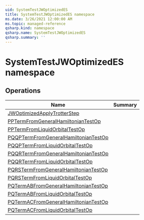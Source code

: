 ```yaml
---
uid: SystemTestJWOptimizedES
title: SystemTestJWOptimizedES namespace
ms.date: 3/26/2021 12:00:00 AM
ms.topic: managed-reference
qsharp.kind: namespace
qsharp.name: SystemTestJWOptimizedES
qsharp.summary: ''
---
```


# SystemTestJWOptimizedES namespace




<!-- summaries -->

## Operations

| Name | Summary |
|------|---------|
|[JWOptimizedApplyTrotterStep](xref:SystemTestJWOptimizedES.JWOptimizedApplyTrotterStep) | |
|[PPTermFromGeneralHamiltonianTestOp](xref:SystemTestJWOptimizedES.PPTermFromGeneralHamiltonianTestOp) | |
|[PPTermFromLiquidOrbitalTestOp](xref:SystemTestJWOptimizedES.PPTermFromLiquidOrbitalTestOp) | |
|[PQQPTermFromGeneralHamiltonianTestOp](xref:SystemTestJWOptimizedES.PQQPTermFromGeneralHamiltonianTestOp) | |
|[PQQPTermFromLiquidOrbitalTestOp](xref:SystemTestJWOptimizedES.PQQPTermFromLiquidOrbitalTestOp) | |
|[PQQRTermFromGeneralHamiltonianTestOp](xref:SystemTestJWOptimizedES.PQQRTermFromGeneralHamiltonianTestOp) | |
|[PQQRTermFromLiquidOrbitalTestOp](xref:SystemTestJWOptimizedES.PQQRTermFromLiquidOrbitalTestOp) | |
|[PQRSTermFromGeneralHamiltonianTestOp](xref:SystemTestJWOptimizedES.PQRSTermFromGeneralHamiltonianTestOp) | |
|[PQRSTermFromLiquidOrbitalTestOp](xref:SystemTestJWOptimizedES.PQRSTermFromLiquidOrbitalTestOp) | |
|[PQTermABFromGeneralHamiltonianTestOp](xref:SystemTestJWOptimizedES.PQTermABFromGeneralHamiltonianTestOp) | |
|[PQTermABFromLiquidOrbitalTestOp](xref:SystemTestJWOptimizedES.PQTermABFromLiquidOrbitalTestOp) | |
|[PQTermACFromGeneralHamiltonianTestOp](xref:SystemTestJWOptimizedES.PQTermACFromGeneralHamiltonianTestOp) | |
|[PQTermACFromLiquidOrbitalTestOp](xref:SystemTestJWOptimizedES.PQTermACFromLiquidOrbitalTestOp) | |


<!-- /summaries -->
